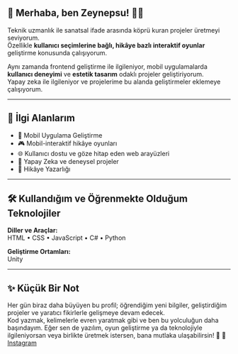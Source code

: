 ## 🌸 Merhaba, ben Zeynepsu! 👩‍💻  

Teknik uzmanlık ile sanatsal ifade arasında köprü kuran projeler üretmeyi seviyorum.  
Özellikle **kullanıcı seçimlerine bağlı, hikâye bazlı interaktif oyunlar** geliştirme konusunda çalışıyorum.

Aynı zamanda frontend geliştirme ile ilgileniyor, mobil uygulamalarda **kullanıcı deneyimi** ve **estetik tasarım** odaklı projeler geliştiriyorum.  
Yapay zeka ile ilgileniyor ve projelerime bu alanda geliştirmeler eklemeye çalışıyorum.

---

## 🚀 İlgi Alanlarım  

- 📱 Mobil Uygulama Geliştirme  
- 🎮 Mobil-interaktif hikâye oyunları 
- 🌐 Kullanıcı dostu ve göze hitap eden web arayüzleri  
- 🤖 Yapay Zeka ve deneysel projeler  
- 📜 Hikâye Yazarlığı  

---

## 🛠️ Kullandığım ve Öğrenmekte Olduğum Teknolojiler  

**Diller ve Araçlar:**  
HTML • CSS • JavaScript • C# • Python  

**Geliştirme Ortamları:**  
Unity 

---

## ✨ Küçük Bir Not  

Her gün biraz daha büyüyen bu profil; öğrendiğim yeni bilgiler, geliştirdiğim projeler ve yaratıcı fikirlerle gelişmeye devam edecek.  
Kod yazmak, kelimelerle evren yaratmak gibi ve ben bu yolculuğun daha başındayım.
Eğer sen de yazılım, oyun geliştirme ya da teknolojiyle ilgileniyorsan veya birlikte üretmek istersen, bana mutlaka ulaşabilirsin! 🌸
🦥 [Instagram](https://www.instagram.com/zeynepsumil?igsh=eWVnaHpuMmxkODAy)

